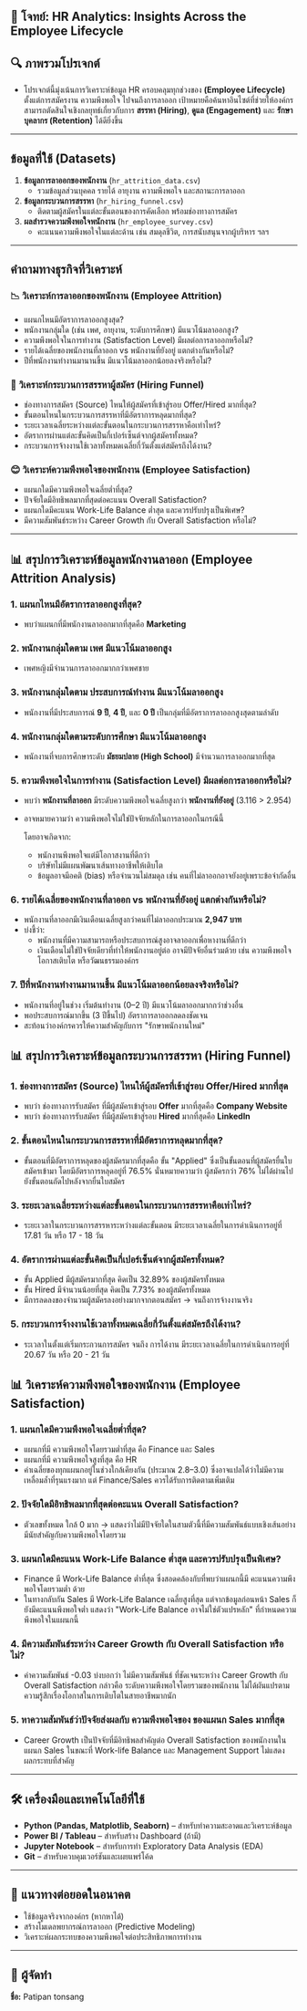 ##  📌 โจทย์: HR Analytics: Insights Across the Employee Lifecycle

## 🔍 ภาพรวมโปรเจกต์
- โปรเจกต์นี้มุ่งเน้นการวิเคราะห์ข้อมูล HR ครอบคลุมทุกช่วงของ **(Employee Lifecycle)** ตั้งแต่การสมัครงาน ความพึงพอใจ ไปจนถึงการลาออก เป้าหมายคือค้นหาอินไซต์ที่ช่วยให้องค์กรสามารถตัดสินใจเชิงกลยุทธ์เกี่ยวกับการ **สรรหา (Hiring)**, **ดูแล (Engagement)** และ **รักษาบุคลากร (Retention)** ได้ดียิ่งขึ้น
---

## ข้อมูลที่ใช้ (Datasets)
1. **ข้อมูลการลาออกของพนักงาน** (`hr_attrition_data.csv`)
    - รวมข้อมูลส่วนบุคคล รายได้ อายุงาน ความพึงพอใจ และสถานะการลาออก
2. **ข้อมูลกระบวนการสรรหา** (`hr_hiring_funnel.csv`)
    - ติดตามผู้สมัครในแต่ละขั้นตอนของการคัดเลือก พร้อมช่องทางการสมัคร
3. **ผลสำรวจความพึงพอใจพนักงาน** (`hr_employee_survey.csv`)
    - คะแนนความพึงพอใจในแต่ละด้าน เช่น สมดุลชีวิต, การสนับสนุนจากผู้บริหาร ฯลฯ
---

## คำถามทางธุรกิจที่วิเคราะห์
### 📉 **วิเคราะห์การลาออกของพนักงาน (Employee Attrition)**
- แผนกไหนมีอัตราการลาออกสูงสุด?
- พนักงานกลุ่มใด (เช่น เพศ, อายุงาน, ระดับการศึกษา) มีแนวโน้มลาออกสูง?
- ความพึงพอใจในการทำงาน (Satisfaction Level) มีผลต่อการลาออกหรือไม่?
- รายได้เฉลี่ยของพนักงานที่ลาออก vs พนักงานที่ยังอยู่ แตกต่างกันหรือไม่?
- ปีที่พนักงานทำงานมานานขึ้น มีแนวโน้มลาออกน้อยลงจริงหรือไม่?

### 🧭 **วิเคราะห์กระบวนการสรรหาผู้สมัคร (Hiring Funnel)**
- ช่องทางการสมัคร (Source) ไหนให้ผู้สมัครที่เข้าสู่รอบ Offer/Hired มากที่สุด?
- ขั้นตอนไหนในกระบวนการสรรหาที่มีอัตราการหลุดมากที่สุด?
- ระยะเวลาเฉลี่ยระหว่างแต่ละขั้นตอนในกระบวนการสรรหาคือเท่าไหร่?
- อัตราการผ่านแต่ละขั้นคิดเป็นกี่เปอร์เซ็นต์จากผู้สมัครทั้งหมด?
- กระบวนการจ้างงานใช้เวลาทั้งหมดเฉลี่ยกี่วันตั้งแต่สมัครถึงได้งาน?

### 😊 **วิเคราะห์ความพึงพอใจของพนักงาน (Employee Satisfaction)**
- แผนกใดมีความพึงพอใจเฉลี่ยต่ำที่สุด?
- ปัจจัยใดมีอิทธิพลมากที่สุดต่อคะแนน Overall Satisfaction?
- แผนกใดมีคะแนน Work-Life Balance ต่ำสุด และควรปรับปรุงเป็นพิเศษ?
- มีความสัมพันธ์ระหว่าง Career Growth กับ Overall Satisfaction หรือไม่?
---


## 📊 สรุปการวิเคราะห์ข้อมูลพนักงานลาออก (Employee Attrition Analysis)

### 1. แผนกไหนมีอัตราการลาออกสูงที่สุด?
- พบว่าแผนกที่มีพนักงานลาออกมากที่สุดคือ **Marketing**

### 2. พนักงานกลุ่มใดตาม เพศ มีแนวโน้มลาออกสูง
- เพศหญิงมีจำนวนการลาออกมากกว่าเพศชาย

### 3. พนักงานกลุ่มใดตาม ประสบการณ์ทำงาน มีแนวโน้มลาออกสูง
- พนักงานที่มีประสบการณ์ **9 ปี**, **4 ปี**, และ **0 ปี** เป็นกลุ่มที่มีอัตราการลาออกสูงสุดตามลำดับ

### 4. พนักงานกลุ่มใดตามระดับการศึกษา มีแนวโน้มลาออกสูง
- พนักงานที่จบการศึกษาระดับ **มัธยมปลาย (High School)** มีจำนวนการลาออกมากที่สุด

### 5. ความพึงพอใจในการทำงาน (Satisfaction Level) มีผลต่อการลาออกหรือไม่?
- พบว่า **พนักงานที่ลาออก** มีระดับความพึงพอใจเฉลี่ยสูงกว่า **พนักงานที่ยังอยู่** (3.116 > 2.954)
- อาจหมายความว่า ความพึงพอใจไม่ใช่ปัจจัยหลักในการลาออกในกรณีนี้
    
    โดยอาจเกิดจาก:
    
    - พนักงานพึงพอใจแต่มีโอกาสงานที่ดีกว่า
    - บริษัทไม่มีแผนพัฒนาเส้นทางอาชีพให้เติบโต
    - ข้อมูลอาจมีอคติ (bias) หรือจำนวนไม่สมดุล เช่น คนที่ไม่ลาออกอาจยังอยู่เพราะข้อจำกัดอื่น

### 6. รายได้เฉลี่ยของพนักงานที่ลาออก vs พนักงานที่ยังอยู่ แตกต่างกันหรือไม่?
- พนักงานที่ลาออกมีเงินเดือนเฉลี่ยสูงกว่าคนที่ไม่ลาออกประมาณ **2,947 บาท**
- บ่งชี้ว่า:
    - พนักงานที่มีความสามารถหรือประสบการณ์สูงอาจลาออกเพื่อหางานที่ดีกว่า
    - เงินเดือนไม่ใช่ปัจจัยเดียวที่ทำให้พนักงานอยู่ต่อ อาจมีปัจจัยอื่นร่วมด้วย เช่น ความพึงพอใจ โอกาสเติบโต หรือวัฒนธรรมองค์กร

### 7. ปีที่พนักงานทำงานมานานขึ้น มีแนวโน้มลาออกน้อยลงจริงหรือไม่?
- พนักงานที่อยู่ในช่วง เริ่มต้นทำงาน (0–2 ปี) มีแนวโน้มลาออกมากกว่าช่วงอื่น
- พอประสบการณ์มากขึ้น (3 ปีขึ้นไป) อัตราการลาออกลดลงชัดเจน
- สะท้อนว่าองค์กรควรให้ความสำคัญกับการ "รักษาพนักงานใหม่"


## 📊 สรุปการวิเคราะห์ข้อมูลกระบวนการสรรหา (Hiring Funnel)

### 1. ช่องทางการสมัคร (Source) ไหนให้ผู้สมัครที่เข้าสู่รอบ Offer/Hired มากที่สุด
- พบว่า ช่องทางการรับสมัคร ที่มีผู้สมัครเข้าสู่รอบ **Offer** มากที่สุดคือ **Company Website**
- พบว่า ช่องทางการรับสมัคร ที่มีผู้สมัครเข้าสู่รอบ **Hired** มากที่สุดคือ **LinkedIn**

### 2. ขั้นตอนไหนในกระบวนการสรรหาที่มีอัตราการหลุดมากที่สุด?
- ขั้นตอนที่มีอัตราการหลุดของผู้สมัครมากที่สุดคือ ขั้น "Applied" ซึ่งเป็นขั้นตอนที่ผู้สมัครยื่นใบสมัครเข้ามา โดยมีอัตราการหลุดอยู่ที่ 76.5% นั่นหมายความว่า ผู้สมัครกว่า 76% ไม่ได้ผ่านไปยังขั้นตอนถัดไปหลังจากยื่นใบสมัคร

### 3. ระยะเวลาเฉลี่ยระหว่างแต่ละขั้นตอนในกระบวนการสรรหาคือเท่าไหร่?
- ระยะเวลาในกระบวนการสรรหาระหว่างแต่ละขั้นตอน มีระยะเวลาเฉลี่ยในการดำเนินการอยู่ที่ 17.81 วัน หรือ 17 - 18 วัน

### 4. อัตราการผ่านแต่ละขั้นคิดเป็นกี่เปอร์เซ็นต์จากผู้สมัครทั้งหมด?
- ขั้น Applied มีผู้สมัครมากที่สุด คิดเป็น 32.89% ของผู้สมัครทั้งหมด
- ขั้น Hired มีจำนวนน้อยที่สุด คิดเป็น 7.73% ของผู้สมัครทั้งหมด
- มีการลดลงของจำนวนผู้สมัครลงอย่างมากจากตอนสมัคร → จนถึงการจ้างงานจริง

### 5. กระบวนการจ้างงานใช้เวลาทั้งหมดเฉลี่ยกี่วันตั้งแต่สมัครถึงได้งาน?
- ระเวลาในตั้งแต่เริ่มกระกวนการสมัคร จนถึง การได้งาน มีระยะเวลาเฉลี่ยในการดำเนินการอยู่ที่ 20.67 วัน หรือ 20 - 21 วัน


## 📊 วิเคราะห์ความพึงพอใจของพนักงาน (Employee Satisfaction)
### 1. แผนกใดมีความพึงพอใจเฉลี่ยต่ำที่สุด?
- แผนกที่มี ความพึงพอใจโดยรวมต่ำที่สุด คือ Finance และ Sales
- แผนกที่มี ความพึงพอใจสูงที่สุด คือ HR
- ค่าเฉลี่ยของทุกแผนกอยู่ในช่วงใกล้เคียงกัน (ประมาณ 2.8–3.0) ซึ่งอาจแปลได้ว่าไม่มีความเหลื่อมล้ำที่รุนแรงมาก แต่ Finance/Sales ควรได้รับการติดตามเพิ่มเติม

### 2. ปัจจัยใดมีอิทธิพลมากที่สุดต่อคะแนน Overall Satisfaction?
- ตัวเลขทั้งหมด ใกล้ 0 มาก → แสดงว่าไม่มีปัจจัยใดในสามตัวนี้ที่มีความสัมพันธ์แบบเชิงเส้นอย่างมีนัยสำคัญกับความพึงพอใจโดยรวม

### 3. แผนกใดมีคะแนน Work-Life Balance ต่ำสุด และควรปรับปรุงเป็นพิเศษ?
- Finance มี Work-Life Balance ต่ำที่สุด ซึ่งสอดคล้องกับที่พบว่าแผนกนี้มี คะแนนความพึงพอใจโดยรวมต่ำ ด้วย
- ในทางกลับกัน Sales มี Work-Life Balance เฉลี่ยสูงที่สุด แต่จากข้อมูลก่อนหน้า Sales ก็ยังมีคะแนนพึงพอใจต่ำ แสดงว่า "Work-Life Balance อาจไม่ใช่ตัวแปรหลัก" ที่กำหนดความพึงพอใจในแผนกนี้

### 4. มีความสัมพันธ์ระหว่าง Career Growth กับ Overall Satisfaction หรือไม่?
- ค่าความสัมพันธ์ -0.03 บ่งบอกว่า ไม่มีความสัมพันธ์ ที่ชัดเจนระหว่าง Career Growth กับ Overall Satisfaction กล่าวคือ ระดับความพึงพอใจโดยรวมของพนักงาน ไม่ได้ผันแปรตาม ความรู้สึกเรื่องโอกาสในการเติบโตในสายอาชีพมากนัก

### 5. หาความสัมพันธ์ว่าปัจจัยส่งผลกับ ความพึงพอใจของ ของแผนก Sales มากที่สุด
- Career Growth เป็นปัจจัยที่มีอิทธิพลสำคัญต่อ Overall Satisfaction ของพนักงานในแผนก Sales ในขณะที่ Work-life Balance และ Management Support ไม่แสดงผลกระทบที่สำคัญ


---


## 🛠️ เครื่องมือและเทคโนโลยีที่ใช้
- **Python (Pandas, Matplotlib, Seaborn)** – สำหรับทำความสะอาดและวิเคราะห์ข้อมูล
- **Power BI / Tableau** – สำหรับสร้าง Dashboard (ถ้ามี)
- **Jupyter Notebook** – สำหรับการทำ Exploratory Data Analysis (EDA)
- **Git** – สำหรับควบคุมเวอร์ชันและเผยแพร่โค้ด
---

## 🔄 แนวทางต่อยอดในอนาคต

- ใช้ข้อมูลจริงจากองค์กร (หากหาได้)
- สร้างโมเดลพยากรณ์การลาออก (Predictive Modeling)
- วิเคราะห์ผลกระทบของความพึงพอใจต่อประสิทธิภาพการทำงาน
---

## 🤝 ผู้จัดทำ
**ชื่อ:** Patipan tonsang
